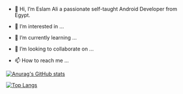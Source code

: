 - 👋 Hi, I’m Eslam Ali a passionate self-taught Android Developer from Egypt.


- 👀 I’m interested in ...
- 🌱 I’m currently learning ...
- 💞️ I’m looking to collaborate on ...
- 📫 How to reach me ...

<!---
eslamalii/eslamalii is a ✨ special ✨ repository because its `README.md` (this file) appears on your GitHub profile.
You can click the Preview link to take a look at your changes.
--->


[![Anurag's GitHub stats](https://github-readme-stats.vercel.app/api?username=eslamalii&show_icons=true&theme=dark)](https://github.com/eslamalii/README.md)


[![Top Langs](https://github-readme-stats.vercel.app/api/top-langs/?username=eslamalii&layout=compact&langs_count=8&theme=dark)](https://github.com/eslamalii/README.md)


